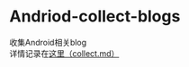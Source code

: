 # Andriod-collect-blogs
收集Android相关blog</br>详情记录在[这里（collect.md）](https://github.com/ZQiang94/Andriod-collect-blogs/blob/master/collect.md)
